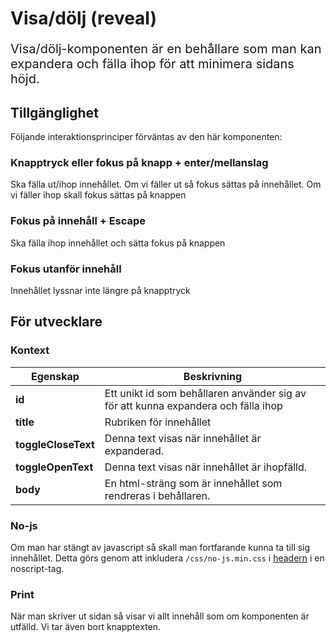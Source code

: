 # Visa/dölj (reveal)
<p style="font-size: 20px;">Visa/dölj-komponenten är en behållare som man kan expandera och fälla ihop för att minimera sidans höjd.</p>


## Tillgänglighet
Följande interaktionsprinciper förväntas av den här komponenten:

### Knapptryck eller fokus på knapp + enter/mellanslag
Ska fälla ut/ihop innehållet. Om vi fäller ut så fokus sättas på innehållet. Om vi fäller ihop skall fokus sättas på knappen 

### Fokus på innehåll + Escape
Ska fälla ihop innehållet och sätta fokus på knappen

### Fokus utanför innehåll
Innehållet lyssnar inte längre på knapptryck

## För utvecklare

### Kontext
| Egenskap                         | Beskrivning |
|----------------------------------|-------------|
| <strong>id</strong>              | Ett unikt id som behållaren använder sig av för att kunna expandera och fälla ihop |
| <strong>title</strong>           | Rubriken för innehållet |
| <strong>toggleCloseText</strong> | Denna text visas när innehållet är expanderad. |
| <strong>toggleOpenText</strong>  | Denna text visas när innehållet är ihopfälld. |
| <strong>body</strong>            | En html-sträng som är innehållet som rendreras i behållaren. |

### No-js
Om man har stängt av javascript så skall man fortfarande kunna ta till sig innehållet. Detta görs genom att inkludera `/css/no-js.min.css` i [headern](components/detail/head) i en noscript-tag.

### Print
När man skriver ut sidan så visar vi allt innehåll som om komponenten är utfälld. Vi tar även bort knapptexten.
